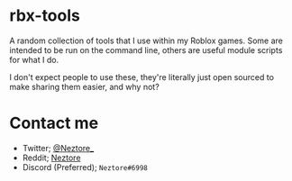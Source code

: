 # rbx-tools
A random collection of tools that I use within my Roblox games.
Some are intended to be run on the command line, others are useful module scripts for what I do.

I don't expect people to use these, they're literally just open sourced to make sharing them easier, and why not?


# Contact me

- Twitter; [@Neztore_](https://twitter.com/@neztore_)
- Reddit; [Neztore](https://twitter.com/neztore)
- Discord (Preferred); `Neztore#6998`
